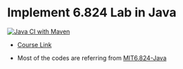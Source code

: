 # Implement 6.824 Lab in Java 

[![Java CI with Maven](https://github.com/Rembrant777/6824/actions/workflows/build.yml/badge.svg?branch=main)](https://github.com/Rembrant777/6824/actions/workflows/build.yml)

* [Course Link](https://pdos.csail.mit.edu/6.824/labs/lab-mr.html)

* Most of the codes are referring from [MIT6.824-Java](https://github.com/razertory/MIT6.824-Java)

